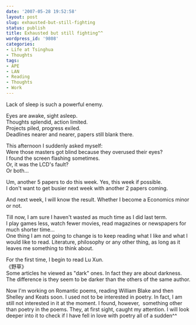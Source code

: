 ```yaml
---
date: '2007-05-28 19:52:58'
layout: post
slug: exhausted-but-still-fighting
status: publish
title: Exhausted but still fighting^^
wordpress_id: '9808'
categories:
- Life at Tsinghua
- Thoughts
tags:
- APE
- LAN
- Reading
- Thoughts
- Work
---
```


Lack of sleep is such a powerful enemy.  
  
Eyes are awake, sight asleep.  
Thoughts splendid, action limited.  
Projects piled, progress exiled.  
Deadlines nearer and nearer, papers still blank there.  
  
This afternoon I suddenly asked myself:  
Were those masters got blind because they overused their eyes?  
I found the screen flashing sometimes.  
Or, it was the LCD's fault?  
Or both...  
  
Um, another 5 papers to do this week. Yes, this week if possible.  
I don't want to get busier next week with another 2 papers coming.  
  
And next week, I will know the result. Whether I become a Economics minor or not.  
  
Till now, I am sure I haven't wasted as much time as I did last term.  
I play games less, watch fewer movies, read magazines or newspapers for much shorter time...  
One thing I am not going to change is to keep reading what I like and what I would like to read. Literature, philosophy or any other thing, as long as it leaves me something to think about.  
  
For the first time, I begin to read Lu Xun.   
《野草》  
Some articles he viewed as "dark" ones. In fact they are about darkness. The difference is they seem to be darker than the others of the same author.  
  
Now I'm working on Romantic poems, reading William Blake and then Shelley and Keats soon. I used not to be interested in poetry. In fact, I am still not interested in it at the moment. I found, however,  something other than poetry in the poems. They, at first sight, caught my attention. I will look deeper into it to check if I have fell in love with poetry all of a sudden^^  

